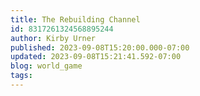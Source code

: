 ```yaml
---
title: The Rebuilding Channel
id: 8317261324568895244
author: Kirby Urner
published: 2023-09-08T15:20:00.000-07:00
updated: 2023-09-08T15:21:41.592-07:00
blog: world_game
tags: 
---
```


